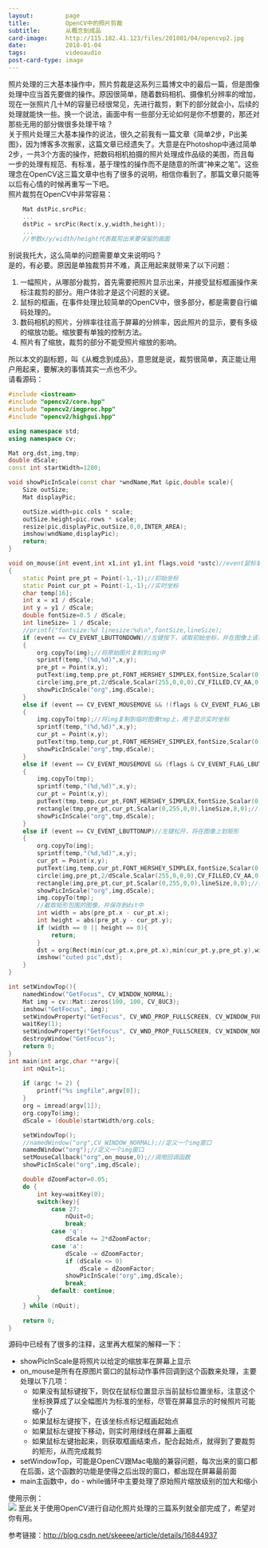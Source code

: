 ```yaml
---
layout:         page
title:          OpenCV中的照片剪裁
subtitle:       从概念到成品
card-image:     http://115.182.41.123/files/201801/04/opencvp2.jpg
date:           2018-01-04
tags:           videoaudio
post-card-type: image
---
```

照片处理的三大基本操作中，照片剪裁是这系列三篇博文中的最后一篇，但是图像处理中应当首先要做的操作。原因很简单，随着数码相机、摄像机分辨率的增加，现在一张照片几十M的容量已经很常见，先进行裁剪，剩下的部分就会小，后续的处理就能快一些。换一个说法，画面中有一些部分无论如何是你不想要的，那还对那些无用的部分做很多处理干啥？  
关于照片处理三大基本操作的说法，很久之前我有一篇文章《简单2步，P出美图》，因为博客多次搬家，这篇文章已经遗失了。大意是在Photoshop中通过简单2步，一共3个方面的操作，把数码相机拍摄的照片处理成作品级的美图，而且每一步的处理有规范、有标准，基于理性的操作而不是随意的所谓“神来之笔”。这些理念在OpenCV这三篇文章中也有了很多的说明，相信你看到了。那篇文章只能等以后有心情的时候再重写一下吧。  
照片裁剪在OpenCV中非常容易：  
```cpp
	Mat dstPic,srcPic;
	...
	dstPic = srcPic(Rect(x,y,width,height));
	...
	//参数x/y/width/height代表裁剪出来要保留的画面
```
别说我托大，这么简单的问题需要单文来说明吗？  
是的，有必要。原因是单独裁剪并不难，真正用起来就带来了以下问题：  
1. 一幅照片，从哪部分裁剪，首先需要把照片显示出来，并接受鼠标框画操作来标注裁剪的部分。用户体验才是这个问题的关键。
2. 鼠标的框画，在事件处理比较简单的OpenCV中，很多部分，都是需要自行编码处理的。
3. 数码相机的照片，分辨率往往高于屏幕的分辨率，因此照片的显示，要有多级的缩放功能。缩放要有单独的控制方法。
4. 照片有了缩放，裁剪的部分不能受照片缩放的影响。  

所以本文的副标题，叫《从概念到成品》，意思就是说，裁剪很简单，真正能让用户用起来，要解决的事情其实一点也不少。  
请看源码：  
```cpp
#include <iostream>
#include "opencv2/core.hpp"
#include "opencv2/imgproc.hpp"
#include "opencv2/highgui.hpp"

using namespace std;
using namespace cv;

Mat org,dst,img,tmp;
double dScale;
const int startWidth=1280;

void showPicInScale(const char *wndName,Mat &pic,double scale){
	Size outSize;
	Mat displayPic;

	outSize.width=pic.cols * scale;
	outSize.height=pic.rows * scale;
	resize(pic,displayPic,outSize,0,0,INTER_AREA);
	imshow(wndName,displayPic);
	return;
}

void on_mouse(int event,int x1,int y1,int flags,void *ustc)//event鼠标事件代号，x,y鼠标坐标，flags拖拽和键盘操作的代号
{
	static Point pre_pt = Point(-1,-1);//初始坐标
	static Point cur_pt = Point(-1,-1);//实时坐标
	char temp[16];
	int x = x1 / dScale;
	int y = y1 / dScale;
	double fontSize=0.5 / dScale;
	int lineSize= 1 / dScale;
	//printf("fontsize:%d linesize:%d\n",fontSize,lineSize);
	if (event == CV_EVENT_LBUTTONDOWN)//左键按下，读取初始坐标，并在图像上该点处划圆
	{
		org.copyTo(img);//将原始图片复制到img中
		sprintf(temp,"(%d,%d)",x,y);
		pre_pt = Point(x,y);
		putText(img,temp,pre_pt,FONT_HERSHEY_SIMPLEX,fontSize,Scalar(0,0,0,255),lineSize,8);//在窗口上显示坐标
		circle(img,pre_pt,2/dScale,Scalar(255,0,0,0),CV_FILLED,CV_AA,0);//划圆
		showPicInScale("org",img,dScale);
	}
	else if (event == CV_EVENT_MOUSEMOVE && !(flags & CV_EVENT_FLAG_LBUTTON))//左键没有按下的情况下鼠标移动的处理函数
	{
		img.copyTo(tmp);//将img复制到临时图像tmp上，用于显示实时坐标
		sprintf(temp,"(%d,%d)",x,y);
		cur_pt = Point(x,y);
		putText(tmp,temp,cur_pt,FONT_HERSHEY_SIMPLEX,fontSize,Scalar(0,0,0,255),lineSize,8);//只是实时显示鼠标移动的坐标
		showPicInScale("org",tmp,dScale);
	}
	else if (event == CV_EVENT_MOUSEMOVE && (flags & CV_EVENT_FLAG_LBUTTON))//左键按下时，鼠标移动，则在图像上划矩形
	{
		img.copyTo(tmp);
		sprintf(temp,"(%d,%d)",x,y);
		cur_pt = Point(x,y);
		putText(tmp,temp,cur_pt,FONT_HERSHEY_SIMPLEX,fontSize,Scalar(0,0,0,255),lineSize,8);
		rectangle(tmp,pre_pt,cur_pt,Scalar(0,255,0,0),lineSize,8,0);//在临时图像上实时显示鼠标拖动时形成的矩形
		showPicInScale("org",tmp,dScale);
	}
	else if (event == CV_EVENT_LBUTTONUP)//左键松开，将在图像上划矩形
	{
		org.copyTo(img);
		sprintf(temp,"(%d,%d)",x,y);
		cur_pt = Point(x,y);
		putText(img,temp,cur_pt,FONT_HERSHEY_SIMPLEX,fontSize,Scalar(0,0,0,255),lineSize,8);
		circle(img,pre_pt,2/dScale,Scalar(255,0,0,0),CV_FILLED,CV_AA,0);
		rectangle(img,pre_pt,cur_pt,Scalar(0,255,0,0),lineSize,8,0);//根据初始点和结束点，将矩形画到img上
		showPicInScale("org",img,dScale);
		img.copyTo(tmp);
		//截取矩形包围的图像，并保存到dst中
		int width = abs(pre_pt.x - cur_pt.x);
		int height = abs(pre_pt.y - cur_pt.y);
		if (width == 0 || height == 0){
			return;
		}
		dst = org(Rect(min(cur_pt.x,pre_pt.x),min(cur_pt.y,pre_pt.y),width,height));
		imshow("cuted pic",dst);
	}
}

int setWindowTop(){
	namedWindow("GetFocus", CV_WINDOW_NORMAL);
	Mat img = cv::Mat::zeros(100, 100, CV_8UC3);
	imshow("GetFocus", img);
	setWindowProperty("GetFocus", CV_WND_PROP_FULLSCREEN, CV_WINDOW_FULLSCREEN);
	waitKey(1);
	setWindowProperty("GetFocus", CV_WND_PROP_FULLSCREEN, CV_WINDOW_NORMAL);
	destroyWindow("GetFocus");
	return 0;
}
int main(int argc,char **argv){
	int nQuit=1;
	
	if (argc != 2) {
		printf("%s imgfile",argv[0]);
	}
	org = imread(argv[1]);
	org.copyTo(img);
	dScale = (double)startWidth/org.cols;

	setWindowTop();
	//namedWindow("org",CV_WINDOW_NORMAL);//定义一个img窗口
	namedWindow("org");//定义一个img窗口
	setMouseCallback("org",on_mouse,0);//调用回调函数
	showPicInScale("org",img,dScale);

	double dZoomFactor=0.05;
	do {
		int key=waitKey(0);
		switch(key){
			case 27:
				nQuit=0;
				break;
			case 'q':
				dScale += 2*dZoomFactor;
			case 'a':
				dScale -= dZoomFactor;
				if (dScale <= 0)
					dScale = dZoomFactor;
				showPicInScale("org",img,dScale);
				break;
			default: continue;
		}
	} while (nQuit);
	
	return 0;
}
```
源码中已经有了很多的注释，这里再大框架的解释一下：  
* showPicInScale是将照片以给定的缩放率在屏幕上显示
* on_mouse是所有在原图片窗口的鼠标动作事件回调到这个函数来处理，主要处理以下几项：
	 * 如果没有鼠标键按下，则仅在鼠标位置显示当前鼠标位置坐标，注意这个坐标换算成了以全幅图片为标准的坐标，尽管在屏幕显示的时候照片可能缩小了
	 * 如果鼠标左键按下，在该坐标点标记框画起始点
	 * 如果鼠标左键按下移动，则实时用绿线在屏幕上画框
	 * 如果鼠标左键抬起来，则获取框画结束点，配合起始点，就得到了要裁剪的矩形，从而完成裁剪
* setWindowTop，可能是OpenCV跟Mac电脑的兼容问题，每次出来的窗口都在后面，这个函数的功能是使得之后出现的窗口，都出现在屏幕最前面
* main主函数中，do - while循环中主要处理了原始照片缩放级别的加大和缩小

使用示例：  
![](http://115.182.41.123/files/201801/04/opencvp2.jpg)
至此关于使用OpenCV进行自动化照片处理的三篇系列就全部完成了，希望对你有用。  

参考链接：<http://blog.csdn.net/skeeee/article/details/16844937>
